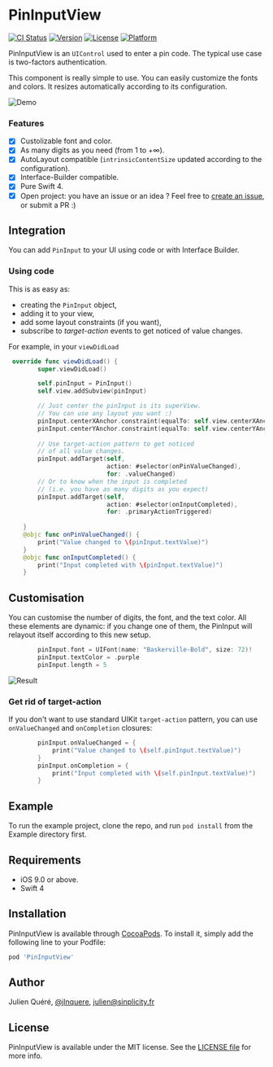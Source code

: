 # PinInputView

[![CI Status](http://img.shields.io/travis/jlnquere/PinInputView.svg?style=flat)](https://travis-ci.org/jlnquere/PinInputView)
[![Version](https://img.shields.io/cocoapods/v/PinInputView.svg?style=flat)](http://cocoapods.org/pods/PinInputView)
[![License](https://img.shields.io/cocoapods/l/PinInputView.svg?style=flat)](http://cocoapods.org/pods/PinInputView)
[![Platform](https://img.shields.io/cocoapods/p/PinInputView.svg?style=flat)](http://cocoapods.org/pods/PinInputView)

PinInputView is an `UIControl` used to enter a pin code. The typical use case is two-factors authentication. 

This component is really simple to use. You can easily customize the fonts and colors. It resizes automatically according to its configuration.

![Demo](https://github.com/jlnquere/PinInputView/blob/master/docs/demo.gif?raw=true)


### Features
- [x] Custolizable font and color.
- [x] As many digits as you need (from 1 to +∞).
- [x] AutoLayout compatible (`intrinsicContentSize` updated according to the configuration).
- [x] Interface-Builder compatible.
- [x] Pure Swift 4.
- [x] Open project: you have an issue or an idea ? Feel free to [create an issue](https://github.com/jlnquere/PinInputView/issues/new), or submit a PR :)

## Integration
You can add `PinInput` to your UI using code or with Interface Builder. 

### Using code
This is as easy as:
- creating the `PinInput` object,
- adding it to your view,
- add some layout constraints (if you want),
- subscribe to _target-action_ events to get noticed of value changes.

For example, in your `viewDidLoad`

```swift
 override func viewDidLoad() {
        super.viewDidLoad()

        self.pinInput = PinInput()
        self.view.addSubview(pinInput)

        // Just center the pinInput is its superView.
        // You can use any layout you want :)
        pinInput.centerXAnchor.constraint(equalTo: self.view.centerXAnchor).isActive = true
        pinInput.centerYAnchor.constraint(equalTo: self.view.centerYAnchor).isActive = true
        
        // Use target-action pattern to get noticed
        // of all value changes.
        pinInput.addTarget(self,
                           action: #selector(onPinValueChanged),
                           for: .valueChanged)
        // Or to know when the input is completed
        // (i.e. you have as many digits as you expect)
        pinInput.addTarget(self,
                           action: #selector(onInputCompleted),
                           for: .primaryActionTriggered)
        
    }
    @objc func onPinValueChanged() {
        print("Value changed to \(pinInput.textValue)")
    }
    @objc func onInputCompleted() {
        print("Input completed with \(pinInput.textValue)")
    }
```

## Customisation
You can customise the number of digits, the font, and the text color. All these elements are dynamic: if you change one of them, the PinInput will relayout itself according to this new setup. 

```swift
        pinInput.font = UIFont(name: "Baskerville-Bold", size: 72)!
        pinInput.textColor = .purple
        pinInput.length = 5
```
![Result](https://github.com/jlnquere/PinInputView/blob/master/docs/custom_pin.png?raw=true)

### Get rid of target-action
If you don't want to use standard UIKit `target-action` pattern, you can use `onValueChanged` and `onCompletion` closures:
```swift
        pinInput.onValueChanged = {
            print("Value changed to \(self.pinInput.textValue)")
        }
        pinInput.onCompletion = {
            print("Input completed with \(self.pinInput.textValue)")
        }
```

## Example
To run the example project, clone the repo, and run `pod install` from the Example directory first.

## Requirements
- iOS 9.0 or above.
- Swift 4

## Installation

PinInputView is available through [CocoaPods](http://cocoapods.org). To install
it, simply add the following line to your Podfile:

```ruby
pod 'PinInputView'
```

## Author

Julien Quéré, [@jlnquere](http://twitter.com/jlnquere), julien@sinplicity.fr

## License

PinInputView is available under the MIT license. See the [LICENSE file](https://github.com/jlnquere/PinInputView/blob/master/LICENSE) for more info.
